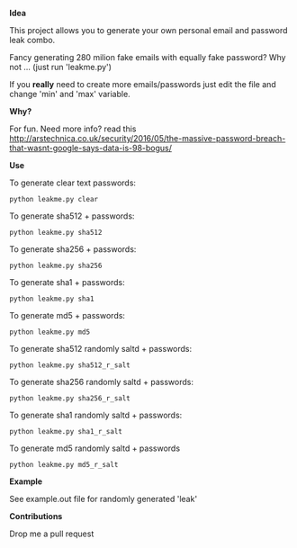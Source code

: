 **Idea**

This project allows you to generate your own personal email and password leak combo. 

Fancy generating 280 milion fake emails with equally fake password? Why not ... (just run 'leakme.py')

If you **really** need to create more emails/passwords just edit the file and change 'min' and 'max' variable.

**Why?**

For fun. Need more info? read this http://arstechnica.co.uk/security/2016/05/the-massive-password-breach-that-wasnt-google-says-data-is-98-bogus/


**Use**

To generate clear text passwords:

`python leakme.py clear`

To generate sha512 + passwords:

`python leakme.py sha512`

To generate sha256 + passwords:

`python leakme.py sha256`

To generate sha1 + passwords:

`python leakme.py sha1`

To generate md5 + passwords:

`python leakme.py md5`

To generate sha512 randomly saltd + passwords:

`python leakme.py sha512_r_salt`

To generate sha256 randomly saltd + passwords:

`python leakme.py sha256_r_salt`

To generate sha1 randomly saltd + passwords:

`python leakme.py sha1_r_salt`

To generate md5 randomly saltd + passwords

`python leakme.py md5_r_salt`

**Example**

See example.out file for randomly generated 'leak'

**Contributions**

Drop me a pull request

